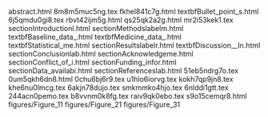 abstract.html
8m8m5muc5ng.tex
fkhel841c7g.html
textbfBullet_point_s.html
6j5qmdu0gi8.tex
rbvt42ijm5g.html
qs25qk2a2g.html
mr2i53kek1.tex
sectionIntroductionl.html
sectionMethodslabelm.html
textbfBaseline_data_.html
textbfMedicine_data_.html
textbfStatistical_me.html
sectionResultslabelr.html
textbfDiscussion__In.html
sectionConclusionlab.html
sectionAcknowledgeme.html
sectionConflict_of_i.html
sectionFunding_infor.html
sectionData_availabi.html
sectionReferenceslab.html
51eb5ndrg7o.tex
0um5qkh6dn8.html
0chu6bj6r9.tex
u1hlo6iorvg.tex
kokh7qp9jn8.tex
khe6nu0lmcg.tex
6akjn78dujo.tex
smkmmko4hjo.tex
6nlddi1gtt.tex
244acn0pemo.tex
b8vvnm0k8fg.tex
raiv9qk0ebo.tex
s9o15cemqr8.html
figures/Figure_11
figures/Figure_21
figures/Figure_31